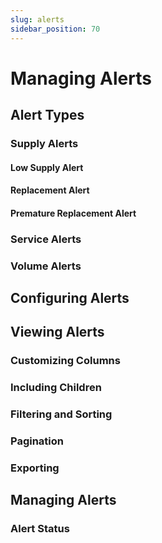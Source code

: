 ```yaml
---
slug: alerts
sidebar_position: 70
---
```


# Managing Alerts

## Alert Types

### Supply Alerts

#### Low Supply Alert

#### Replacement Alert

#### Premature Replacement Alert

### Service Alerts

### Volume Alerts

## Configuring Alerts

## Viewing Alerts

### Customizing Columns

### Including Children

### Filtering and Sorting

### Pagination

### Exporting

## Managing Alerts

### Alert Status